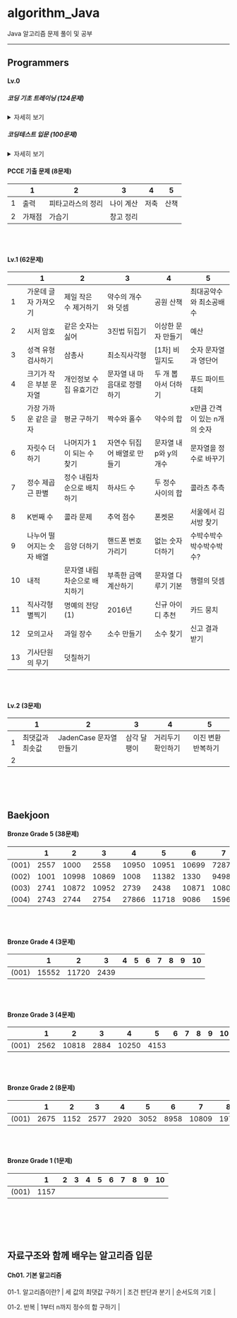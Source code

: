 # algorithm_Java

Java 알고리즘 문제 풀이 및 공부

****

## Programmers
#### Lv.0 
##### 코딩 기초 트레이닝 (124문제)
<details>
 <summary>자세히 보기</summary>
 
![230630 코딩 기초 트레이닝 마스터](https://github.com/HaenaCho01/algorithm_Java/assets/131599243/03c89b6e-e3f8-48d4-96c6-18d0d8a30c8a)

</details>



##### 코딩테스트 입문 (100문제)
<details>
 <summary>자세히 보기</summary>
 
![230804 프로그래머스 코딩테스트 입문 및 lv 0 마스터](https://github.com/HaenaCho01/algorithm_Java/assets/131599243/d33e595e-2b52-4a9b-8d3a-14c081591fa4)

</details>




#### PCCE 기출 문제 (8문제)
| | 1  | 2             | 3           | 4           | 5             |
|---|----|--------------|------------|------------|--------------|
| 1 | 출력 | 피타고라스의 정리 | 나이 계산 | 저축 | 산책 |
| 2 | 가채점 | 가습기 | 창고 정리 |


</br></br>

#### Lv.1 (62문제)
| | 1            | 2             | 3           | 4           | 5             |
|---|-------------|--------------|------------|------------|--------------|
| 1 | 가운데 글자 가져오기 | 제일 작은 수 제거하기 | 약수의 개수와 덧셈 | 공원 산책      | 최대공약수와 최소공배수 |
| 2 | 시저 암호       | 같은 숫자는 싫어    | 3진법 뒤집기    | 이상한 문자 만들기 | 예산           |
| 3 | 성격 유형 검사하기 | 삼총사 | 최소직사각형 | [1차] 비밀지도 | 숫자 문자열과 영단어 |
| 4 | 크기가 작은 부분 문자열 | 개인정보 수집 유효기간 | 문자열 내 마음대로 정렬하기 | 두 개 뽑아서 더하기 | 푸드 파이트 대회 |
| 5 | 가장 가까운 같은 글자 | 평균 구하기 | 짝수와 홀수 | 약수의 합 | x만큼 간격이 있는 n개의 숫자 |
| 6 | 자릿수 더하기 | 나머지가 1이 되는 수 찾기 | 자연수 뒤집어 배열로 만들기 | 문자열 내 p와 y의 개수 | 문자열을 정수로 바꾸기 |
| 7 | 정수 제곱근 판별 | 정수 내림차순으로 배치하기 | 하샤드 수 | 두 정수 사이의 합 | 콜라츠 추측 |
| 8 | K번째 수 | 콜라 문제 | 추억 점수 | 폰켓몬 | 서울에서 김서방 찾기 |
| 9 | 나누어 떨어지는 숫자 배열 | 음양 더하기 | 핸드폰 번호 가리기 | 없는 숫자 더하기 | 수박수박수박수박수박수? |
| 10 | 내적 | 문자열 내림차순으로 배치하기 | 부족한 금액 계산하기 | 문자열 다루기 기본 | 행렬의 덧셈 |
| 11 | 직사각형 별찍기 | 명예의 전당 (1) | 2016년 | 신규 아이디 추천 | 카드 뭉치 |
| 12 | 모의고사 | 과일 장수 | 소수 만들기 | 소수 찾기 | 신고 결과 받기 |
| 13 | 기사단원의 무기 | 덧칠하기 | 

</br></br>

#### Lv.2 (3문제)
| | 1         | 2                  | 3           | 4      | 5             |
|---|----------|-------------------|------------|-------|--------------|
| 1 | 최댓값과 최솟값 | JadenCase 문자열 만들기 | 삼각 달팽이 | 거리두기 확인하기 | 이진 변환 반복하기 |
| 2 |
</br></br></br>
 
## Baekjoon
#### Bronze Grade 5 (38문제)
| | 1 | 2 | 3 | 4 | 5 | 6 | 7 | 8 | 9 | 10 |
|---|---|---|---|---|---|---|---|---|---|---|
| (001) | 2557 | 1000 | 2558 | 10950 | 10951 | 10699 | 7287 | 10171 | 10172 | 25083 |
| (002) | 1001 | 10998 | 10869 | 1008 | 11382 | 1330 | 9498 | 14681 | 2753 | 2420 |
| (003) | 2741 | 10872 | 10952 | 2739 | 2438 | 10871 | 10807 | 5597 | 2738 | 11654 |
| (004) | 2743 | 2744 | 2754 | 27866 | 11718 | 9086 | 15964 | 2475 |
</br></br>

#### Bronze Grade 4 (3문제)
| | 1     | 2     | 3 | 4 | 5 | 6 | 7 | 8 | 9 | 10 |
|---|-------|-------|---|---|---|---|---|---|---|---|
| (001) | 15552 | 11720 | 2439 |
</br></br>

#### Bronze Grade 3 (4문제)
| | 1     | 2     | 3 | 4 | 5 | 6 | 7 | 8 | 9 | 10 |
|---|-------|-------|---|---|---|---|---|---|---|---|
| (001) | 2562 | 10818 | 2884 | 10250 | 4153 |
</br></br>

#### Bronze Grade 2 (8문제)
| | 1     | 2     | 3 | 4 | 5 | 6 | 7 | 8 | 9 | 10 |
|---|-------|-------|---|---|---|---|---|---|---|---|
| (001) | 2675 | 1152 | 2577 | 2920 | 3052 | 8958 | 10809 | 1978 |
</br></br>

#### Bronze Grade 1 (1문제)
| | 1     | 2     | 3 | 4 | 5 | 6 | 7 | 8 | 9 | 10 |
|---|-------|-------|---|---|---|---|---|---|---|---|
| (001) | 1157 |
</br></br></br></br>

## 자료구조와 함께 배우는 알고리즘 입문
#### Ch01. 기본 알고리즘
01-1. 알고리즘이란?
| 세 값의 최댓값 구하기 | 조건 판단과 분기 | 순서도의 기호 |

01-2. 반복
| 1부터 n까지 정수의 합 구하기 |
